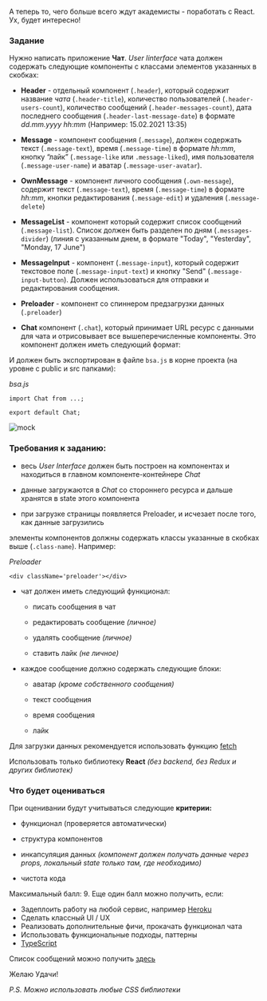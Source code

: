 А теперь то, чего больше всего ждут академисты - поработать с React. Ух, будет интересно!

### Задание

Нужно написать приложение **Чат**. _User Iinterface_ чата должен содержать следующие компоненты с классами элементов указанных в скобках:

*   **Header** - отдельный компонент (`.header`), который содержит название _чата_ (`.header-title`), количество пользователей (`.header-users-count`), количество сообщений (`.header-messages-count`), дата последнего сообщения (`.header-last-message-date`) в формате _dd.mm.yyyy hh:mm_ (Например: 15.02.2021 13:35)


*   **Message** - компонент сообщения (`.message`), должен содержать текст (`.message-text`), время (`.message-time`) в формате _hh:mm_, кнопку “лайк” (`.message-like` или `.message-liked`), имя пользователя (`.message-user-name`) и аватар (`.message-user-avatar`).


*   **OwnMessage** - компонент личного сообщения (`.own-message`), содержит текст (`.message-text`), время (`.message-time`) в формате _hh:mm_, кнопки редактирования (`.message-edit`) и удаления (`.message-delete`)


*   **MessageList** - компонент который содержит список сообщений (`.message-list`). Список должен быть разделен по дням (`.messages-divider`) (линия с указанным днем, в формате "Today", "Yesterday", "Monday, 17 June")


*   **MessageInput** - компонент (`.message-input`), который содержит текстовое поле (`.message-input-text`) и кнопку "Send" (`.message-input-button`). Должен использоваться для отправки и редактирования сообщения.


*   **Preloader** - компонент со спиннером предзагрузки данных (`.preloader`)


*   **Chat** компонент (`.chat`), который принимает URL ресурс с данными для чата и отрисовывает все вышеперечисленные компоненты. Это компонент должен иметь следующий формат:


    <Chat
        url=”string”
    />

И должен быть экспортирован в файле `bsa.js` в корне проекта (на уровне с public и src папками):

_bsa.js_

    import Chat from ...;
    
    export default Chat;

![mock](https://i.gyazo.com/0e46fd5f6eb034e6a5dde4607ade086c.png)

### Требования к заданию:

*   весь _User Interface_ должен быть построен на компонентах и ​​находиться в главном компоненте-контейнере _Chat_

*   данные загружаются в _Chat_ со стороннего ресурса и дальше хранятся в state этого компонента

*   при загрузке страницы появляется Preloader, и исчезает после того, как данные загрузились


элементы компонентов должны содержать классы указанные в скобках выше (`.class-name`). Например:

_Preloader_

    <div className='preloader'></div>

*   чат должен иметь следующий функционал:
    *   писать сообщения в чат

    *   редактировать сообщение _(личное)_

    *   удалять сообщение _(личное)_

    *   ставить лайк _(не личное)_

*   каждое сообщение должно содержать следующие блоки:
    *   аватар _(кроме собственного сообщения)_

    *   текст сообщения

    *   время сообщения

    *   лайк


Для загрузки данных рекомендуется использовать функцию [fetch](https://developer.mozilla.org/en-US/docs/Web/API/Fetch_API/Using_Fetch)

Использовать только библиотеку **React** _(без backend, без Redux и других библиотек)_

### Что будет оцениваться

При оценивании будут учитываться следующие **критерии:**

*   функционал (проверяется автоматически)

*   структура компонентов

*   инкапсуляция данных _(компонент должен получать данные через props, локальный state только там, где необходимо)_

*   чистота кода


Максимальный балл: 9. Еще один балл можно получить, если:

*   Задеплоить работу на любой сервис, например [Heroku](https://www.heroku.com/)
*   Сделать классный UI / UX
*   Реализовать дополнительные фичи, прокачать функционал чата
*   Использовать функциональные подходы, паттерны
*   [TypeScript](https://www.typescriptlang.org/)

Список сообщений можно получить [здесь](https://edikdolynskyi.github.io/react_sources/messages.json)

Желаю Удачи!

_P.S. Можно использовать любые CSS библиотеки_